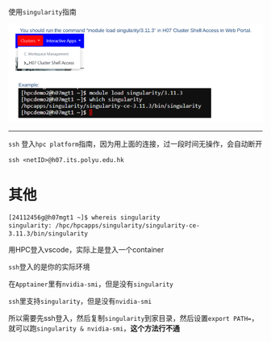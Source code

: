 使用`singularity`指南

![image-20240925123455526](./assets/image-20240925123455526.png)

---------------------------

`ssh` 登入`hpc platform`指南，因为用上面的连接，过一段时间无操作，会自动断开

```shell
ssh <netID>@h07.its.polyu.edu.hk
```

# 其他

```shell
[24112456g@h07mgt1 ~]$ whereis singularity
singularity: /hpc/hpcapps/singularity/singularity-ce-3.11.3/bin/singularity
```

用HPC登入vscode，实际上是登入一个container

`ssh`登入的是你的实际环境

在`Apptainer`里有`nvidia-smi`，但是没有`singularity`

`ssh`里支持`singularity`，但是没有`nvidia-smi`

所以需要先ssh登入，然后复制`singularity`到家目录，然后设置`export PATH=`，就可以跑`singularity & nvidia-smi`，**这个方法行不通**



